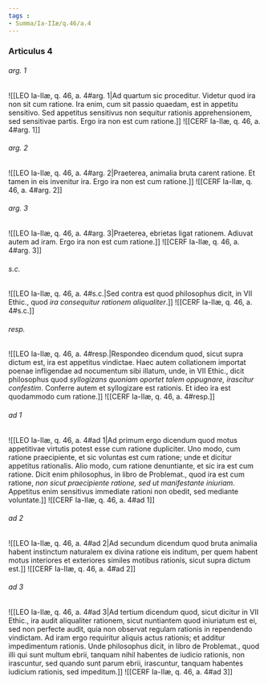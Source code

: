 ```yaml
---
tags : 
- Summa/Ia-IIæ/q.46/a.4
---
```


### Articulus 4

###### arg. 1
![[LEO Ia-IIæ, q. 46, a. 4#arg. 1|Ad quartum sic proceditur. Videtur quod ira non sit cum ratione. Ira enim, cum sit passio quaedam, est in appetitu sensitivo. Sed appetitus sensitivus non sequitur rationis apprehensionem, sed sensitivae partis. Ergo ira non est cum ratione.]]
![[CERF Ia-IIæ, q. 46, a. 4#arg. 1]]

###### arg. 2
![[LEO Ia-IIæ, q. 46, a. 4#arg. 2|Praeterea, animalia bruta carent ratione. Et tamen in eis invenitur ira. Ergo ira non est cum ratione.]]
![[CERF Ia-IIæ, q. 46, a. 4#arg. 2]]

###### arg. 3
![[LEO Ia-IIæ, q. 46, a. 4#arg. 3|Praeterea, ebrietas ligat rationem. Adiuvat autem ad iram. Ergo ira non est cum ratione.]]
![[CERF Ia-IIæ, q. 46, a. 4#arg. 3]]

###### s.c.
![[LEO Ia-IIæ, q. 46, a. 4#s.c.|Sed contra est quod philosophus dicit, in VII Ethic., quod *ira consequitur rationem aliqualiter*.]]
![[CERF Ia-IIæ, q. 46, a. 4#s.c.]]

###### resp.
![[LEO Ia-IIæ, q. 46, a. 4#resp.|Respondeo dicendum quod, sicut supra dictum est, ira est appetitus vindictae. Haec autem collationem importat poenae infligendae ad nocumentum sibi illatum, unde, in VII Ethic., dicit philosophus quod *syllogizans quoniam oportet talem oppugnare, irascitur confestim*. Conferre autem et syllogizare est rationis. Et ideo ira est quodammodo cum ratione.]]
![[CERF Ia-IIæ, q. 46, a. 4#resp.]]

###### ad 1
![[LEO Ia-IIæ, q. 46, a. 4#ad 1|Ad primum ergo dicendum quod motus appetitivae virtutis potest esse cum ratione dupliciter. Uno modo, cum ratione praecipiente, et sic voluntas est cum ratione; unde et dicitur appetitus rationalis. Alio modo, cum ratione denuntiante, et sic ira est cum ratione. Dicit enim philosophus, in libro de Problemat., quod ira est cum ratione, *non sicut praecipiente ratione, sed ut manifestante iniuriam*. Appetitus enim sensitivus immediate rationi non obedit, sed mediante voluntate.]]
![[CERF Ia-IIæ, q. 46, a. 4#ad 1]]

###### ad 2
![[LEO Ia-IIæ, q. 46, a. 4#ad 2|Ad secundum dicendum quod bruta animalia habent instinctum naturalem ex divina ratione eis inditum, per quem habent motus interiores et exteriores similes motibus rationis, sicut supra dictum est.]]
![[CERF Ia-IIæ, q. 46, a. 4#ad 2]]

###### ad 3
![[LEO Ia-IIæ, q. 46, a. 4#ad 3|Ad tertium dicendum quod, sicut dicitur in VII Ethic., ira audit aliqualiter rationem, sicut nuntiantem quod iniuriatum est ei, sed non perfecte audit, quia non observat regulam rationis in rependendo vindictam. Ad iram ergo requiritur aliquis actus rationis; et additur impedimentum rationis. Unde philosophus dicit, in libro de Problemat., quod illi qui sunt multum ebrii, tanquam nihil habentes de iudicio rationis, non irascuntur, sed quando sunt parum ebrii, irascuntur, tanquam habentes iudicium rationis, sed impeditum.]]
![[CERF Ia-IIæ, q. 46, a. 4#ad 3]]


